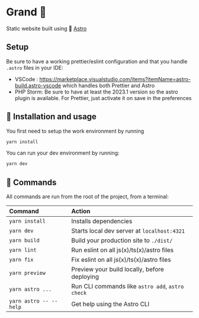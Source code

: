 # Grand 🐘

Static website built using 📰 [Astro](https://astro.build/)

## Setup
Be sure to have a working prettier/eslint configuration and that you handle `.astro` files in your IDE:
- VSCode : https://marketplace.visualstudio.com/items?itemName=astro-build.astro-vscode which handles both Prettier and Astro
- PHP Storm: Be sure to have at least the 2023.1 version so the astro plugin is available. For Prettier, just activate it on save in the preferences

## 🔧 Installation and usage
You first need to setup the work environment by running

```bash
yarn install
```

You can run your dev environment by running:

```bash
yarn dev
```

## 🧞 Commands

All commands are run from the root of the project, from a terminal:

| Command                    | Action                                           |
|:---------------------------| :----------------------------------------------- |
| `yarn install`             | Installs dependencies                            |
| `yarn dev`             | Starts local dev server at `localhost:4321`      |
| `yarn build`           | Build your production site to `./dist/`          |
| `yarn lint`            | Run eslint on all js(x)/ts(x)/astro files        |
| `yarn fix`             | Fix eslint on all js(x)/ts(x)/astro files        |
| `yarn preview`         | Preview your build locally, before deploying     |
| `yarn astro ...`       | Run CLI commands like `astro add`, `astro check` |
| `yarn astro -- --help` | Get help using the Astro CLI                     |
